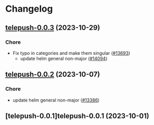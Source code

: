 # Changelog



## [telepush-0.0.3](https://github.com/truecharts/charts/compare/telepush-0.0.2...telepush-0.0.3) (2023-10-29)

### Chore

- Fix typo in categories and make them singular ([#13693](https://github.com/truecharts/charts/issues/13693))
  - update helm general non-major ([#14094](https://github.com/truecharts/charts/issues/14094))
  
  


## [telepush-0.0.2](https://github.com/truecharts/charts/compare/telepush-0.0.1...telepush-0.0.2) (2023-10-07)

### Chore

- update helm general non-major ([#13386](https://github.com/truecharts/charts/issues/13386))
  
  


## [telepush-0.0.1]telepush-0.0.1 (2023-10-01)

